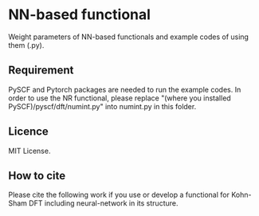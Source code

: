 NN-based functional
====



Weight parameters of NN-based functionals and example codes of using them (.py).


## Requirement
PySCF and Pytorch packages are needed to run the example codes.
In order to use the NR functional, please replace 
"(where you installed PySCF)/pyscf/dft/numint.py"
into numint.py in this folder.

## Licence

MIT License.


## How to cite

Please cite the following work if you use or develop a functional for Kohn-Sham DFT including neural-network in its structure. 

